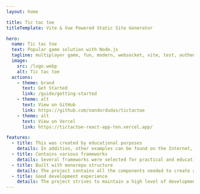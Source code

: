 ```yaml
---
layout: home

title: Tic tac toe
titleTemplate: Vite & Vue Powered Static Site Generator

hero:
  name: Tic tac toe
  text: Popular game solution with Node.js
  tagline: multiplayer game, fun, modern, websocket, vite, test, authentication, ...
  image:
    src: /logo.webp
    alt: Tic tac toe
  actions:
    - theme: brand
      text: Get Started
      link: /guide/getting-started
    - theme: alt
      text: View on GitHub
      link: https://github.com/nandordudas/tictactoe
    - theme: alt
      text: View on Vercel
      link: https://tictactoe-react-app-ten.vercel.app/

features:
  - title: This was created by educational purposes
    details: In addition, other examples can be found on the Internet, this is just one of them.
  - title: Contains various frameworks
    details: Several frameworks were selected for practical and educational reasons. They include interesting examples and solutions.
  - title: Built with monorepo structure
    details: The project contains all the components needed to create and deploy new applications.
  - title: Good development experience
    details: The project strives to maintain a high level of development experience. For this purpose, we use Devcontainers and VS Code as an editor.
---
```

